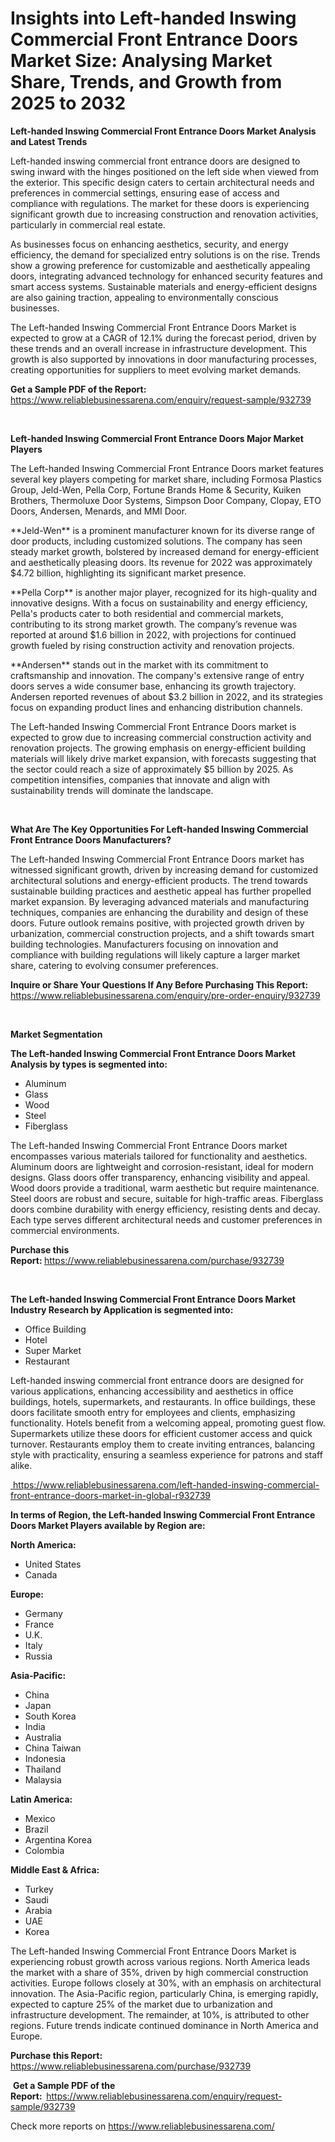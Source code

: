 <p><h1>Insights into Left-handed Inswing Commercial Front Entrance Doors Market Size: Analysing Market Share, Trends, and Growth from 2025 to 2032</h1></p><p><strong>Left-handed Inswing Commercial Front Entrance Doors Market Analysis and Latest Trends</strong></p>
<p><p>Left-handed inswing commercial front entrance doors are designed to swing inward with the hinges positioned on the left side when viewed from the exterior. This specific design caters to certain architectural needs and preferences in commercial settings, ensuring ease of access and compliance with regulations. The market for these doors is experiencing significant growth due to increasing construction and renovation activities, particularly in commercial real estate.</p><p>As businesses focus on enhancing aesthetics, security, and energy efficiency, the demand for specialized entry solutions is on the rise. Trends show a growing preference for customizable and aesthetically appealing doors, integrating advanced technology for enhanced security features and smart access systems. Sustainable materials and energy-efficient designs are also gaining traction, appealing to environmentally conscious businesses.</p><p>The Left-handed Inswing Commercial Front Entrance Doors Market is expected to grow at a CAGR of 12.1% during the forecast period, driven by these trends and an overall increase in infrastructure development. This growth is also supported by innovations in door manufacturing processes, creating opportunities for suppliers to meet evolving market demands.</p></p>
<p><strong>Get a Sample PDF of the Report:&nbsp;</strong> <a href="https://www.reliablebusinessarena.com/enquiry/request-sample/932739?utm_campaign=2187&utm_medium=2&utm_source=Github&utm_content=ia&utm_term=21032025&utm_id=left-handed-inswing-commercial-front-entrance-doors">https://www.reliablebusinessarena.com/enquiry/request-sample/932739</a></p>
<p>&nbsp;</p>
<p><strong>Left-handed Inswing Commercial Front Entrance Doors Major Market Players</strong></p>
<p><p>The Left-handed Inswing Commercial Front Entrance Doors market features several key players competing for market share, including Formosa Plastics Group, Jeld-Wen, Pella Corp, Fortune Brands Home & Security, Kuiken Brothers, Thermoluxe Door Systems, Simpson Door Company, Clopay, ETO Doors, Andersen, Menards, and MMI Door. </p><p>**Jeld-Wen** is a prominent manufacturer known for its diverse range of door products, including customized solutions. The company has seen steady market growth, bolstered by increased demand for energy-efficient and aesthetically pleasing doors. Its revenue for 2022 was approximately $4.72 billion, highlighting its significant market presence.</p><p>**Pella Corp** is another major player, recognized for its high-quality and innovative designs. With a focus on sustainability and energy efficiency, Pella's products cater to both residential and commercial markets, contributing to its strong market growth. The company’s revenue was reported at around $1.6 billion in 2022, with projections for continued growth fueled by rising construction activity and renovation projects.</p><p>**Andersen** stands out in the market with its commitment to craftsmanship and innovation. The company's extensive range of entry doors serves a wide consumer base, enhancing its growth trajectory. Andersen reported revenues of about $3.2 billion in 2022, and its strategies focus on expanding product lines and enhancing distribution channels.</p><p>The Left-handed Inswing Commercial Front Entrance Doors market is expected to grow due to increasing commercial construction activity and renovation projects. The growing emphasis on energy-efficient building materials will likely drive market expansion, with forecasts suggesting that the sector could reach a size of approximately $5 billion by 2025. As competition intensifies, companies that innovate and align with sustainability trends will dominate the landscape.</p></p>
<p>&nbsp;</p>
<p><strong>What Are The Key Opportunities For Left-handed Inswing Commercial Front Entrance Doors Manufacturers?</strong></p>
<p><p>The Left-handed Inswing Commercial Front Entrance Doors market has witnessed significant growth, driven by increasing demand for customized architectural solutions and energy-efficient products. The trend towards sustainable building practices and aesthetic appeal has further propelled market expansion. By leveraging advanced materials and manufacturing techniques, companies are enhancing the durability and design of these doors. Future outlook remains positive, with projected growth driven by urbanization, commercial construction projects, and a shift towards smart building technologies. Manufacturers focusing on innovation and compliance with building regulations will likely capture a larger market share, catering to evolving consumer preferences.</p></p>
<p><strong>Inquire or Share Your Questions If Any Before Purchasing This Report:</strong> <a href="https://www.reliablebusinessarena.com/enquiry/pre-order-enquiry/932739?utm_campaign=2187&utm_medium=2&utm_source=Github&utm_content=ia&utm_term=21032025&utm_id=left-handed-inswing-commercial-front-entrance-doors">https://www.reliablebusinessarena.com/enquiry/pre-order-enquiry/932739</a></p>
<p>&nbsp;</p>
<p><strong>Market Segmentation</strong></p>
<p><strong>The Left-handed Inswing Commercial Front Entrance Doors Market Analysis by types is segmented into:</strong></p>
<p><ul><li>Aluminum</li><li>Glass</li><li>Wood</li><li>Steel</li><li>Fiberglass</li></ul></p>
<p><p>The Left-handed Inswing Commercial Front Entrance Doors market encompasses various materials tailored for functionality and aesthetics. Aluminum doors are lightweight and corrosion-resistant, ideal for modern designs. Glass doors offer transparency, enhancing visibility and appeal. Wood doors provide a traditional, warm aesthetic but require maintenance. Steel doors are robust and secure, suitable for high-traffic areas. Fiberglass doors combine durability with energy efficiency, resisting dents and decay. Each type serves different architectural needs and customer preferences in commercial environments.</p></p>
<p><strong>Purchase this Report:&nbsp;</strong><a href="https://www.reliablebusinessarena.com/purchase/932739?utm_campaign=2187&utm_medium=2&utm_source=Github&utm_content=ia&utm_term=21032025&utm_id=left-handed-inswing-commercial-front-entrance-doors">https://www.reliablebusinessarena.com/purchase/932739</a></p>
<p>&nbsp;</p>
<p><strong>The Left-handed Inswing Commercial Front Entrance Doors Market Industry Research by Application is segmented into:</strong></p>
<p><ul><li>Office Building</li><li>Hotel</li><li>Super Market</li><li>Restaurant</li></ul></p>
<p><p>Left-handed inswing commercial front entrance doors are designed for various applications, enhancing accessibility and aesthetics in office buildings, hotels, supermarkets, and restaurants. In office buildings, these doors facilitate smooth entry for employees and clients, emphasizing functionality. Hotels benefit from a welcoming appeal, promoting guest flow. Supermarkets utilize these doors for efficient customer access and quick turnover. Restaurants employ them to create inviting entrances, balancing style with practicality, ensuring a seamless experience for patrons and staff alike.</p></p>
<p><a href="https://www.reliablebusinessarena.com/left-handed-inswing-commercial-front-entrance-doors-market-in-global-r932739?utm_campaign=2187&utm_medium=2&utm_source=Github&utm_content=ia&utm_term=21032025&utm_id=left-handed-inswing-commercial-front-entrance-doors">&nbsp;https://www.reliablebusinessarena.com/left-handed-inswing-commercial-front-entrance-doors-market-in-global-r932739</a></p>
<p><strong>In terms of Region, the Left-handed Inswing Commercial Front Entrance Doors Market Players available by Region are:</strong></p>
<p>
    <p> <strong> North America: </strong>
        <ul>
            <li>United States</li>
            <li>Canada</li>
        </ul>
        </p> 
    <p> <strong> Europe: </strong>
        <ul>
            <li>Germany</li>
            <li>France</li>
            <li>U.K.</li>
            <li>Italy</li>
            <li>Russia</li>
        </ul>
        </p> 
    <p> <strong> Asia-Pacific: </strong>
        <ul>
            <li>China</li>
            <li>Japan</li>
            <li>South Korea</li>
            <li>India</li>
            <li>Australia</li>
            <li>China Taiwan</li>
            <li>Indonesia</li>
            <li>Thailand</li>
            <li>Malaysia</li>
        </ul>
        </p> 
    <p> <strong> Latin America: </strong>
        <ul>
            <li>Mexico</li>
            <li>Brazil</li>
            <li>Argentina Korea</li>
            <li>Colombia</li>
        </ul>
        </p> 
    <p> <strong> Middle East & Africa: </strong>
        <ul>
            <li>Turkey</li>
            <li>Saudi</li>
            <li>Arabia</li>
            <li>UAE</li>
            <li>Korea</li>
        </ul>
    </p>
    </p>
<p><p>The Left-handed Inswing Commercial Front Entrance Doors Market is experiencing robust growth across various regions. North America leads the market with a share of 35%, driven by high commercial construction activities. Europe follows closely at 30%, with an emphasis on architectural innovation. The Asia-Pacific region, particularly China, is emerging rapidly, expected to capture 25% of the market due to urbanization and infrastructure development. The remainder, at 10%, is attributed to other regions. Future trends indicate continued dominance in North America and Europe.</p></p>
<p><strong>Purchase this Report: </strong><a href="https://www.reliablebusinessarena.com/purchase/932739?utm_campaign=2187&utm_medium=2&utm_source=Github&utm_content=ia&utm_term=21032025&utm_id=left-handed-inswing-commercial-front-entrance-doors">https://www.reliablebusinessarena.com/purchase/932739</a></p>
<p>&nbsp;<strong>Get a Sample PDF of the Report:&nbsp;&nbsp;</strong><a href="https://www.reliablebusinessarena.com/enquiry/request-sample/932739?utm_campaign=2187&utm_medium=2&utm_source=Github&utm_content=ia&utm_term=21032025&utm_id=left-handed-inswing-commercial-front-entrance-doors">https://www.reliablebusinessarena.com/enquiry/request-sample/932739</a></p>
<p><strong></strong></p>
<p>Check more reports on <a href="https://www.reliablebusinessarena.com/?utm_campaign=2187&utm_medium=2&utm_source=Github&utm_content=ia&utm_term=21032025&utm_id=left-handed-inswing-commercial-front-entrance-doors">https://www.reliablebusinessarena.com/</a></p>